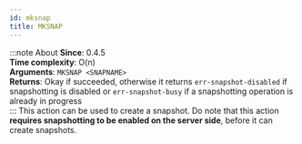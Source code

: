 ```yaml
---
id: mksnap
title: MKSNAP
---
```

:::note About
**Since**: 0.4.5  
**Time complexity**: O(n)  
**Arguments**: `MKSNAP <SNAPNAME>`  
**Returns**: Okay if succeeded, otherwise it returns `err-snapshot-disabled` if snapshotting is disabled or `err-snapshot-busy` if a snapshotting operation is already in progress  
:::
This action can be used to create a snapshot. Do note that this action **requires snapshotting to be enabled on the server side**, before it can create snapshots.